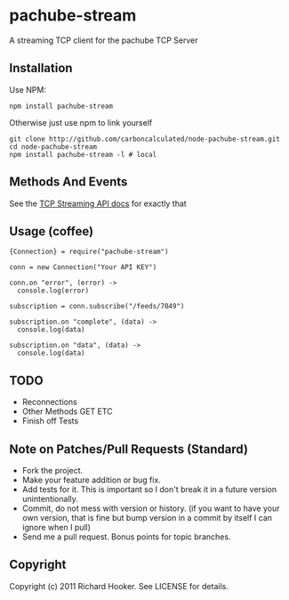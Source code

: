 # pachube-stream

A streaming TCP client for the pachube TCP Server

## Installation

Use NPM:

    npm install pachube-stream

Otherwise just use npm to link yourself
    
    git clone http://github.com/carboncalculated/node-pachube-stream.git
    cd node-pachube-stream
    npm install pachube-stream -l # local 

## Methods And Events

See the [TCP Streaming API docs][api-docs] for exactly that

[api-docs]: http://api.pachube.com/v2/beta/#tcp-socket-and-websocket-connections

## Usage (coffee)
  
    {Connection} = require("pachube-stream")

    conn = new Connection("Your API KEY")

    conn.on "error", (error) ->
      console.log(error)

    subscription = conn.subscribe("/feeds/7049")

    subscription.on "complete", (data) ->
      console.log(data)

    subscription.on "data", (data) ->
      console.log(data)

## TODO

* Reconnections
* Other Methods GET ETC
* Finish off Tests

## Note on Patches/Pull Requests (Standard)
 
* Fork the project.
* Make your feature addition or bug fix.
* Add tests for it. This is important so I don't break it in a
  future version unintentionally.
* Commit, do not mess with version or history.
  (if you want to have your own version, that is fine but bump version in a commit by itself I can ignore when I pull)
* Send me a pull request. Bonus points for topic branches.

## Copyright

Copyright (c) 2011 Richard Hooker. See LICENSE for details.

